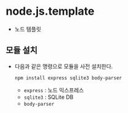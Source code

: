 # node.js.template
- 노드 템플릿

## 모듈 설치 
- 다음과 같은 명령으로 모듈을 사전 설치한다.
   ```
   npm install express sqlite3 body-parser
   ```
   - `express` : 노드 익스프레스
   - `sqlite3` : SQLite DB
   - `body-parser` 


